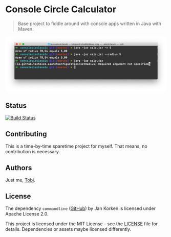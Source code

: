 # Console Circle Calculator

> Base project to fiddle around with console apps written in Java with Maven.

![Terminal Output](https://github.com/tscholze/java-console-circle-calculator/blob/master/_docs/output.png?raw=true)

## Status

[![Build Status](https://travis-ci.org/tscholze/java-console-circle-calculator.svg?branch=master)](https://travis-ci.org/tscholze/java-console-circle-calculator)

## Contributing

This is a time-by-time sparetime project for myself. That means, no contribution is necessary.

## Authors

Just me, [Tobi]([https://tscholze.github.io).

## License

The dependency `commandline` ([GitHub](https://github.com/jankroken/commandline)) by Jan Korken is licensed under Apache License 2.0.

This project is licensed under the MIT License - see the [LICENSE](LICENSE.md) file for details.
Dependencies or assets maybe licensed differently.
